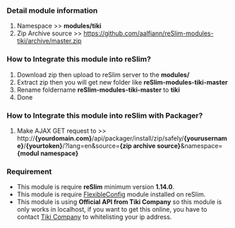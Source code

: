 ### Detail module information

1. Namespace >> **modules/tiki**
2. Zip Archive source >> 
    https://github.com/aalfiann/reSlim-modules-tiki/archive/master.zip

### How to Integrate this module into reSlim?

1. Download zip then upload to reSlim server to the **modules/**
2. Extract zip then you will get new folder like **reSlim-modules-tiki-master**
3. Rename foldername **reSlim-modules-tiki-master** to **tiki**
4. Done

### How to Integrate this module into reSlim with Packager?

1. Make AJAX GET request to >>
    http://**{yourdomain.com}**/api/packager/install/zip/safely/**{yourusername}**/**{yourtoken}**/?lang=en&source=**{zip archive source}**&namespace=**{modul namespace}**

### Requirement
- This module is require **reSlim** minimum version **1.14.0**.
- This module is require [FlexibleConfig](https://github.com/aalfiann/reSlim-modules-flexibleconfig) module installed on reSlim.
- This module is using **Official API from Tiki Company** so this module is only works in localhost, if you want to get this online, you have to contact [Tiki Company](https://tiki.id) to whitelisting your ip address.